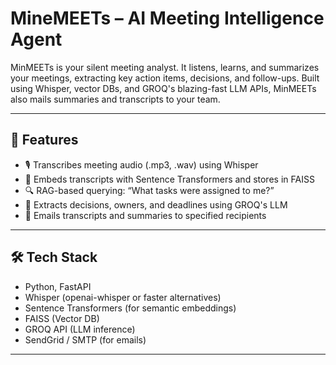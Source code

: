 # MineMEETs – AI Meeting Intelligence Agent

MinMEETs is your silent meeting analyst. It listens, learns, and summarizes your meetings, extracting key action items, decisions, and follow-ups. Built using Whisper, vector DBs, and GROQ's blazing-fast LLM APIs, MinMEETs also mails summaries and transcripts to your team.

---

## 🚀 Features

- 🎙️ Transcribes meeting audio (.mp3, .wav) using Whisper
- 🧠 Embeds transcripts with Sentence Transformers and stores in FAISS
- 🔍 RAG-based querying: “What tasks were assigned to me?”
- 📝 Extracts decisions, owners, and deadlines using GROQ's LLM
- 📧 Emails transcripts and summaries to specified recipients

---

## 🛠️ Tech Stack

- Python, FastAPI
- Whisper (openai-whisper or faster alternatives)
- Sentence Transformers (for semantic embeddings)
- FAISS (Vector DB)
- GROQ API (LLM inference)
- SendGrid / SMTP (for emails)

---
